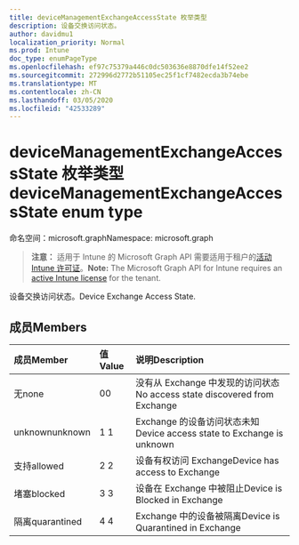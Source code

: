 ```yaml
---
title: deviceManagementExchangeAccessState 枚举类型
description: 设备交换访问状态。
author: davidmu1
localization_priority: Normal
ms.prod: Intune
doc_type: enumPageType
ms.openlocfilehash: ef97c75379a446c0dc503636e8870dfe14f52ee2
ms.sourcegitcommit: 272996d2772b51105ec25f1cf7482ecda3b74ebe
ms.translationtype: MT
ms.contentlocale: zh-CN
ms.lasthandoff: 03/05/2020
ms.locfileid: "42533289"
---
```

# <a name="devicemanagementexchangeaccessstate-enum-type"></a><span data-ttu-id="afc24-103">deviceManagementExchangeAccessState 枚举类型</span><span class="sxs-lookup"><span data-stu-id="afc24-103">deviceManagementExchangeAccessState enum type</span></span>

<span data-ttu-id="afc24-104">命名空间：microsoft.graph</span><span class="sxs-lookup"><span data-stu-id="afc24-104">Namespace: microsoft.graph</span></span>

> <span data-ttu-id="afc24-105">**注意：** 适用于 Intune 的 Microsoft Graph API 需要适用于租户的[活动 Intune 许可证](https://go.microsoft.com/fwlink/?linkid=839381)。</span><span class="sxs-lookup"><span data-stu-id="afc24-105">**Note:** The Microsoft Graph API for Intune requires an [active Intune license](https://go.microsoft.com/fwlink/?linkid=839381) for the tenant.</span></span>

<span data-ttu-id="afc24-106">设备交换访问状态。</span><span class="sxs-lookup"><span data-stu-id="afc24-106">Device Exchange Access State.</span></span>

## <a name="members"></a><span data-ttu-id="afc24-107">成员</span><span class="sxs-lookup"><span data-stu-id="afc24-107">Members</span></span>
|<span data-ttu-id="afc24-108">成员</span><span class="sxs-lookup"><span data-stu-id="afc24-108">Member</span></span>|<span data-ttu-id="afc24-109">值</span><span class="sxs-lookup"><span data-stu-id="afc24-109">Value</span></span>|<span data-ttu-id="afc24-110">说明</span><span class="sxs-lookup"><span data-stu-id="afc24-110">Description</span></span>|
|:---|:---|:---|
|<span data-ttu-id="afc24-111">无</span><span class="sxs-lookup"><span data-stu-id="afc24-111">none</span></span>|<span data-ttu-id="afc24-112">0</span><span class="sxs-lookup"><span data-stu-id="afc24-112">0</span></span>|<span data-ttu-id="afc24-113">没有从 Exchange 中发现的访问状态</span><span class="sxs-lookup"><span data-stu-id="afc24-113">No access state discovered from Exchange</span></span>|
|<span data-ttu-id="afc24-114">unknown</span><span class="sxs-lookup"><span data-stu-id="afc24-114">unknown</span></span>|<span data-ttu-id="afc24-115">1 </span><span class="sxs-lookup"><span data-stu-id="afc24-115">1</span></span>|<span data-ttu-id="afc24-116">Exchange 的设备访问状态未知</span><span class="sxs-lookup"><span data-stu-id="afc24-116">Device access state to Exchange is unknown</span></span>|
|<span data-ttu-id="afc24-117">支持</span><span class="sxs-lookup"><span data-stu-id="afc24-117">allowed</span></span>|<span data-ttu-id="afc24-118">2 </span><span class="sxs-lookup"><span data-stu-id="afc24-118">2</span></span>|<span data-ttu-id="afc24-119">设备有权访问 Exchange</span><span class="sxs-lookup"><span data-stu-id="afc24-119">Device has access to Exchange</span></span>|
|<span data-ttu-id="afc24-120">堵塞</span><span class="sxs-lookup"><span data-stu-id="afc24-120">blocked</span></span>|<span data-ttu-id="afc24-121">3 </span><span class="sxs-lookup"><span data-stu-id="afc24-121">3</span></span>|<span data-ttu-id="afc24-122">设备在 Exchange 中被阻止</span><span class="sxs-lookup"><span data-stu-id="afc24-122">Device is Blocked in Exchange</span></span>|
|<span data-ttu-id="afc24-123">隔离</span><span class="sxs-lookup"><span data-stu-id="afc24-123">quarantined</span></span>|<span data-ttu-id="afc24-124">4 </span><span class="sxs-lookup"><span data-stu-id="afc24-124">4</span></span>|<span data-ttu-id="afc24-125">Exchange 中的设备被隔离</span><span class="sxs-lookup"><span data-stu-id="afc24-125">Device is Quarantined in Exchange</span></span>|




